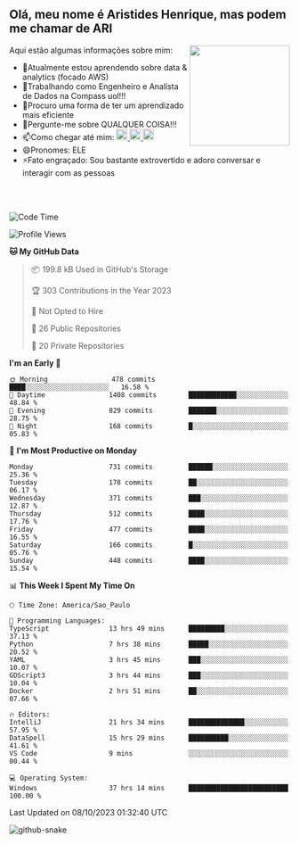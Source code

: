 ## Olá, meu nome é Aristides Henrique, mas podem me chamar de ARI

<div >
Aqui estão algumas informações sobre mim:<img align="right" height="180em" src="https://user-images.githubusercontent.com/97318481/177042589-45d62122-82a9-4a32-b3a7-87b322825b2f.png">
</div>

- 🌱Atualmente estou aprendendo sobre data & analytics (focado AWS)
- 👯Trabalhando como Engenheiro e Analista de Dados na Compass uol!!!
- 🤔Procuro uma forma de ter um aprendizado mais eficiente
- 💬Pergunte-me sobre QUALQUER COISA!!!
- 📫Como chegar até mim:
  <a href="https://www.instagram.com/aryhenry/" target="_blank">
  <img src="https://img.shields.io/badge/-Instagram-%23E4405F?style=for-the-badge&logo=instagram&logoColor=black" height="20px">
  </a>
  <a href="https://www.linkedin.com/in/aristides-henrique/" target="_blank">
  <img src="https://img.shields.io/badge/-LinkedIn-%230077B5?style=for-the-badge&logo=linkedin&logoColor=black" height="20px">
  </a> 
  <a href="mailto:arihenriqueuna@gmail.com">
  <img src="https://img.shields.io/badge/-Gmail-%23333?style=for-the-badge&logo=gmail&logoColor=white" height="20px">
  </a>
- 😄Pronomes: ELE
- ⚡Fato engraçado: Sou bastante extrovertido e adoro conversar e interagir com as pessoas
<br/>
<br/>


<!--START_SECTION:waka-->
![Code Time](http://img.shields.io/badge/Code%20Time-1%2C268%20hrs%2053%20mins-blue)

![Profile Views](http://img.shields.io/badge/Profile%20Views-16-blue)

**🐱 My GitHub Data** 

> 📦 199.8 kB Used in GitHub's Storage 
 > 
> 🏆 303 Contributions in the Year 2023
 > 
> 🚫 Not Opted to Hire
 > 
> 📜 26 Public Repositories 
 > 
> 🔑 20 Private Repositories 
 > 
**I'm an Early 🐤** 

```text
🌞 Morning                478 commits         ████░░░░░░░░░░░░░░░░░░░░░   16.58 % 
🌆 Daytime                1408 commits        ████████████░░░░░░░░░░░░░   48.84 % 
🌃 Evening                829 commits         ███████░░░░░░░░░░░░░░░░░░   28.75 % 
🌙 Night                  168 commits         █░░░░░░░░░░░░░░░░░░░░░░░░   05.83 % 
```
📅 **I'm Most Productive on Monday** 

```text
Monday                   731 commits         ██████░░░░░░░░░░░░░░░░░░░   25.36 % 
Tuesday                  178 commits         ██░░░░░░░░░░░░░░░░░░░░░░░   06.17 % 
Wednesday                371 commits         ███░░░░░░░░░░░░░░░░░░░░░░   12.87 % 
Thursday                 512 commits         ████░░░░░░░░░░░░░░░░░░░░░   17.76 % 
Friday                   477 commits         ████░░░░░░░░░░░░░░░░░░░░░   16.55 % 
Saturday                 166 commits         █░░░░░░░░░░░░░░░░░░░░░░░░   05.76 % 
Sunday                   448 commits         ████░░░░░░░░░░░░░░░░░░░░░   15.54 % 
```


📊 **This Week I Spent My Time On** 

```text
🕑︎ Time Zone: America/Sao_Paulo

💬 Programming Languages: 
TypeScript               13 hrs 49 mins      █████████░░░░░░░░░░░░░░░░   37.13 % 
Python                   7 hrs 38 mins       █████░░░░░░░░░░░░░░░░░░░░   20.52 % 
YAML                     3 hrs 45 mins       ███░░░░░░░░░░░░░░░░░░░░░░   10.07 % 
GDScript3                3 hrs 44 mins       ███░░░░░░░░░░░░░░░░░░░░░░   10.04 % 
Docker                   2 hrs 51 mins       ██░░░░░░░░░░░░░░░░░░░░░░░   07.66 % 

🔥 Editors: 
IntelliJ                 21 hrs 34 mins      ██████████████░░░░░░░░░░░   57.95 % 
DataSpell                15 hrs 29 mins      ██████████░░░░░░░░░░░░░░░   41.61 % 
VS Code                  9 mins              ░░░░░░░░░░░░░░░░░░░░░░░░░   00.44 % 

💻 Operating System: 
Windows                  37 hrs 14 mins      █████████████████████████   100.00 % 
```


 Last Updated on 08/10/2023 01:32:40 UTC
<!--END_SECTION:waka-->

<img alt="github-snake" src="https://github.com/AriHenrique/AriHenrique/blob/output/github-contribution-grid-snake-dark.svg" />

